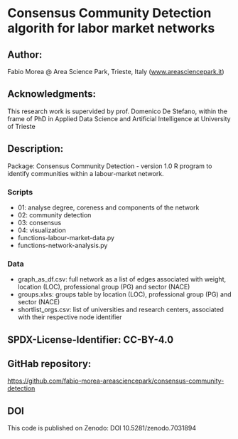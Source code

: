 # Consensus Community Detection algorith for labor market networks

## Author: 
Fabio Morea @ Area Science Park, Trieste, Italy (www.areasciencepark.it)
## Acknowledgments: 
This research work is supervided by prof. Domenico De Stefano, within the frame of PhD in Applied Data Science and Artificial Intelligence at University of Trieste

## Description: 
Package: Consensus Community Detection - version 1.0
R program to identify communities within a labour-market network.
### Scripts

* 01: analyse degree, coreness and components of the network
* 02: community detection
* 03: consensus 
* 04: visualization 
* functions-labour-market-data.py
* functions-network-analysis.py

### Data
* graph_as_df.csv: full network as a list of edges associated with weight, location (LOC), professional group (PG) and sector (NACE)
* groups.xlxs: groups table by location (LOC), professional group (PG) and sector (NACE) 
* shortlist_orgs.csv: list of universities and research centers, associated with their respective node identifier

## SPDX-License-Identifier: CC-BY-4.0

## GitHab repository:  
https://github.com/fabio-morea-areasciencepark/consensus-community-detection

## DOI 
This code is published on Zenodo: DOI 10.5281/zenodo.7031894 